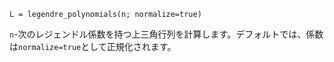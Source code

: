 ```
L = legendre_polynomials(n; normalize=true)
```

`n`-次のレジェンドル係数を持つ上三角行列を計算します。デフォルトでは、係数は`normalize=true`として正規化されます。

